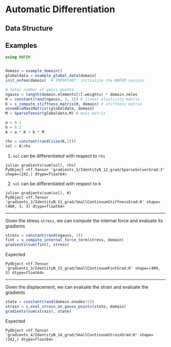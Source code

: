 # Automatic Differentiation

## Data Structure





## Examples



```julia
using NNFEM


domain = example_domain()
globaldata = example_global_data(domain)
init_nnfem(domain)  # IMPORTANT: initialize the NNFEM session

# total number of gauss points
ngauss = length(domain.elements[1].weights) * domain.neles
H = constant(rand(ngauss, 3, 3)) # linear elasticity matrix 
K = s_compute_stiffness_matrix(H, domain) # stiffness matrix
assembleMassMatrix!(globaldata, domain)
M = SparseTensor(globaldata.M) # mass matrix

a = 0.1
b = 0.2
A = a * K + b * M

rhs = constant(rand(size(K,2)))
sol = A\rhs
```

1. `sol` can be differentiated with respect to `rhs`

```
julia> gradients(sum(sol), rhs)
PyObject <tf.Tensor 'gradients_1/IdentityN_12_grad/SparseSolverGrad:3' shape=(242,) dtype=float64>
```

2. `sol` can be differentiated with respect to `H`

```
julia> gradients(sum(sol), H)
PyObject <tf.Tensor 'gradients_2/IdentityN_11_grad/SmallContinuumStiffnessGrad:0' shape=(400, 3, 3) dtype=float64>
```

---



Given the stress `stress`, we can compute the internal force and evaluate its gradients

```julia
stress = constant(rand(ngauss, 3))
fint = s_compute_internal_force_term(stress, domain)
gradients(sum(fint), stress)
```

Expected

```
PyObject <tf.Tensor 'gradients_3/IdentityN_13_grad/SmallContinuumFintGrad:0' shape=(400, 3) dtype=float64>
```

---

Given the displacement, we can evaluate the strain and evaluate the gradients

```julia
state = constant(rand(domain.nnodes*2))
strain = s_eval_strain_on_gauss_points(state, domain)
gradients(sum(strain), state)
```

Expected

```
PyObject <tf.Tensor 'gradients_4/IdentityN_14_grad/SmallContinuumStrainGrad:0' shape=(242,) dtype=float64>
```



